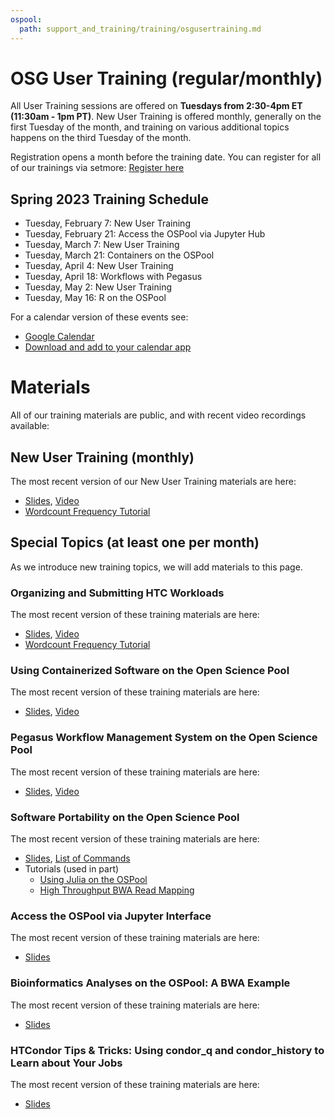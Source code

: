 ```yaml
---
ospool:
  path: support_and_training/training/osgusertraining.md
---
```


OSG User Training (regular/monthly) 
====================================

All User Training sessions are offered on **Tuesdays from 2:30-4pm ET (11:30am - 1pm PT)**. New User Training is offered monthly, generally on the first Tuesday of the month, and training on various additional topics happens on the third Tuesday of the month. 

Registration opens a month before the training date. You can register for all of our trainings via setmore: [Register here](https://osgfacilitation.setmore.com/bookclass)

## Spring 2023 Training Schedule

* Tuesday, February 7: New User Training
* Tuesday, February 21: Access the OSPool via Jupyter Hub
* Tuesday, March 7: New User Training
* Tuesday, March 21: Containers on the OSPool
* Tuesday, April 4: New User Training
* Tuesday, April 18: Workflows with Pegasus
* Tuesday, May 2: New User Training
* Tuesday, May 16: R on the OSPool

For a calendar version of these events see: 

* [Google Calendar](https://calendar.google.com/calendar/embed?src=c_f786e9455a56e4b1ea7aca0d15c88178fd0e309e92c3cf4767c268ea3e2fc884%40group.calendar.google.com&ctz=America%2FChicago)
* [Download and add to your calendar app](https://calendar.google.com/calendar/ical/c_f786e9455a56e4b1ea7aca0d15c88178fd0e309e92c3cf4767c268ea3e2fc884%40group.calendar.google.com/public/basic.ics)

# Materials

All of our training materials are public, and with recent video recordings available:

## New User Training (monthly)

The most recent version of our New User Training materials are here: 

* [Slides](https://docs.google.com/presentation/d/1z-f81xtk_ZXeJcA1kX60JoScXdGfe-xgsB9g5YemrqI/edit#slide=id.g10662d3fe4f_0_0), [Video](https://www.youtube.com/watch?v=D14eMrkZ2gQ)
* [Wordcount Frequency Tutorial](../../../software_examples/python/tutorial-wordfreq/)

## Special Topics (at least one per month)

As we introduce new training topics, we will add materials to this page. 


### Organizing and Submitting HTC Workloads

The most recent version of these training materials are here: 

* [Slides](https://docs.google.com/presentation/d/1auCJfqzc0ZckeTr-QCILaDizsKPsPTli0wTCbluSswY), [Video](https://www.youtube.com/watch?v=0JQ8or3lue0&list=PLIeB7asuU4W5FuqFdyqThCf18vTd_1tfu&index=6&ab_channel=OSG)
* [Wordcount Frequency Tutorial](https://github.com/OSGConnect/tutorial-organizing)


### Using Containerized Software on the Open Science Pool

The most recent version of these training materials are here:

* [Slides](https://docs.google.com/presentation/d/15jhYzlfzyTaTTEylTW8rD728_GLOSIp5pd6wL3eZBZk/edit?usp=sharing), [Video](https://www.youtube.com/watch?v=vu5EZccxgdo&list=PLIeB7asuU4W5FuqFdyqThCf18vTd_1tfu&index=5&ab_channel=OSG)

### Pegasus Workflow Management System on the Open Science Pool

The most recent version of these training materials are here:

* [Slides](https://docs.google.com/presentation/d/1XQjkq8pxbrXvMYU7zDihkgk2bOy4FNXHINWkhmkNqHQ/edit?usp=sharing), [Video](https://www.youtube.com/watch?v=2NOreG8SS6E&list=PLIeB7asuU4W5FuqFdyqThCf18vTd_1tfu&index=7&ab_channel=OSG)


### Software Portability on the Open Science Pool

The most recent version of these training materials are here:

* [Slides](https://docs.google.com/presentation/d/1Ym5piDoEkDPpInnyYgeqUkV-VWQoBTkI0RXJNG7_LK4/edit#slide=id.g120009588c4_0_0), 
[List of Commands](https://docs.google.com/document/d/1-lfpv7AO7cLZ2yiZQIuiQbb1lyBqh2CB5Ix51cKZ1bk/edit#)
* Tutorials (used in part)
    * [Using Julia on the OSPool](../../../software_examples/other_languages_tools/julia-on-osg/)
    * [High Throughput BWA Read Mapping](../../../software_examples/bioinformatics/tutorial-bwa/)


### Access the OSPool via Jupyter Interface

The most recent version of these training materials are here:

* [Slides](https://docs.google.com/presentation/d/1UCpS1iQ3tTaIIdm2OaF1kYbKaAsFz-vN/edit?usp=sharing&ouid=114892809919385436869&rtpof=true&sd=true)


### Bioinformatics Analyses on the OSPool: A BWA Example

The most recent version of these training materials are here:

* [Slides](https://docs.google.com/presentation/d/1_6uI7qG2nHHOynal8tinrHy2MCTkTbac/edit?usp=sharing&ouid=114892809919385436869&rtpof=true&sd=true)


### HTCondor Tips & Tricks: Using condor_q and condor_history to Learn about Your Jobs

The most recent version of these training materials are here:

* [Slides](https://docs.google.com/presentation/d/1AWAOmtwJ68KBSJPYtp6agnB2d-2iTCG5/edit?usp=sharing&ouid=114892809919385436869&rtpof=true&sd=true)
